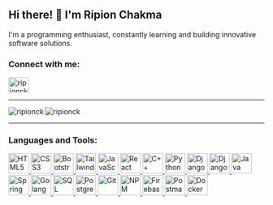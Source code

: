 ## Hi there! 👋 I'm Ripion Chakma

I'm a programming enthusiast, constantly learning and building innovative software solutions.

<h3 align="left">Connect with me:</h3>
<p align="left"><a href="https://linkedin.com/in/ripionck" target="blank"><img align="center" src="https://raw.githubusercontent.com/rahuldkjain/github-profile-readme-generator/master/src/images/icons/Social/linked-in-alt.svg" alt="ripionck" height="30" width="40" /></a></p>
<hr>

<p><img align="left" src="https://github-readme-stats.vercel.app/api/top-langs?username=ripionck&show_icons=true&locale=en&layout=compact" alt="ripionck" /></p>
<p><img align="center" src="https://github-readme-stats.vercel.app/api?username=ripionck&show_icons=true&locale=en" alt="ripionck" /></p>

<hr>
<h3 align="left">Languages and Tools:</h3>
<p align="left">
    <a href="https://www.w3.org/html/" target="_blank" rel="noreferrer">
        <img src="https://devicon-website.vercel.app/api/html5/original.svg" alt="HTML5" width="40" height="40"/>
    </a>
    <a href="https://www.w3schools.com/css/" target="_blank" rel="noreferrer">
        <img src="https://devicon-website.vercel.app/api/css3/original.svg" alt="CSS3" width="40" height="40"/>
    </a>
    <a href="https://getbootstrap.com" target="_blank" rel="noreferrer">
        <img src="https://devicon-website.vercel.app/api/bootstrap/original-wordmark.svg" alt="Bootstrap" width="40" height="40"/>
    </a>
    <a href="https://tailwindcss.com/" target="_blank" rel="noreferrer">
        <img src="https://devicon-website.vercel.app/api/tailwindcss/plain.svg" alt="Tailwind CSS" width="40" height="40"/>
    </a>
    <a href="https://developer.mozilla.org/en-US/docs/Web/JavaScript" target="_blank" rel="noreferrer">
        <img src="https://devicon-website.vercel.app/api/javascript/original.svg" alt="JavaScript" width="40" height="40"/>
    </a>
    <a href="https://reactjs.org/" target="_blank" rel="noreferrer">
        <img src="https://devicon-website.vercel.app/api/react/original-wordmark.svg" alt="React" width="40" height="40"/>
    </a>
    <a href="https://cplusplus.com/" target="_blank" rel="noreferrer">
        <img src="https://devicon-website.vercel.app/api/cplusplus/original.svg" alt="C++" width="40" height="40"/>
    </a>
    <a href="https://www.python.org" target="_blank" rel="noreferrer">
        <img src="https://devicon-website.vercel.app/api/python/original.svg" alt="Python" width="40" height="40"/>
    </a>
    <a href="https://www.djangoproject.com/" target="_blank" rel="noreferrer">
        <img src="https://devicon-website.vercel.app/api/django/plain.svg" alt="Django" width="40" height="40"/>
    </a>
    <a href="https://www.django-rest-framework.org/" target="_blank" rel="noreferrer">
        <img src="https://icon.icepanel.io/Technology/svg/Django-REST.svg" alt="Django Rest Framework" width="40" height="40"/>
    </a>
    <a href="https://www.java.com/en/" target="_blank" rel="noreferrer">
        <img src="https://www.vectorlogo.zone/logos/java/java-icon.svg" alt="Java" width="40" height="40"/>
    </a>
    <a href="https://spring.io/projects/spring-boot" target="_blank" rel="noreferrer">
      <img src="https://www.vectorlogo.zone/logos/springio/springio-icon.svg" alt="Spring Boot" width="40" height="40"/>
    </a>
    <a href="https://go.dev/learn" target="_blank" rel="noreferrer">
      <img src="https://devicon-website.vercel.app/api/go/original.svg" alt="Golang" width="40" height="40"/>
    </a>
     <a href="https://www.mysql.com/" target="_blank" rel="noreferrer">
        <img src="https://icon.icepanel.io/Technology/svg/Azure-SQL-Database.svg" alt="SQL" width="40" height="40"/>
    </a>
    <a href="https://www.postgresql.org" target="_blank" rel="noreferrer">
        <img src="https://devicon-website.vercel.app/api/postgresql/original-wordmark.svg" alt="PostgreSQL" width="40" height="40"/>
    </a>
    <a href="https://git-scm.com/" target="_blank" rel="noreferrer">
        <img src="https://devicon-website.vercel.app/api/git/original.svg" alt="Git" width="40" height="40"/>
    </a>
    <a href="https://www.npmjs.com/" target="_blank" rel="noreferrer">
        <img src="https://devicon-website.vercel.app/api/npm/original-wordmark.svg" alt="NPM" width="40" height="40"/>
    </a>
    <a href="https://firebase.google.com/" target="_blank" rel="noreferrer">
        <img src="https://www.vectorlogo.zone/logos/firebase/firebase-icon.svg" alt="Firebase" width="40" height="40"/>
    </a>
      <a href="https://postman.com" target="_blank" rel="noreferrer">
        <img src="https://www.vectorlogo.zone/logos/getpostman/getpostman-icon.svg" alt="Postman" width="40" height="40"/>
    </a>
     <a href="https://www.docker.com/" target="_blank" rel="noreferrer">
      <img src="https://devicon-website.vercel.app/api/docker/original.svg" alt="Docker" width="40" height="40"/>
    </a>
</p>
